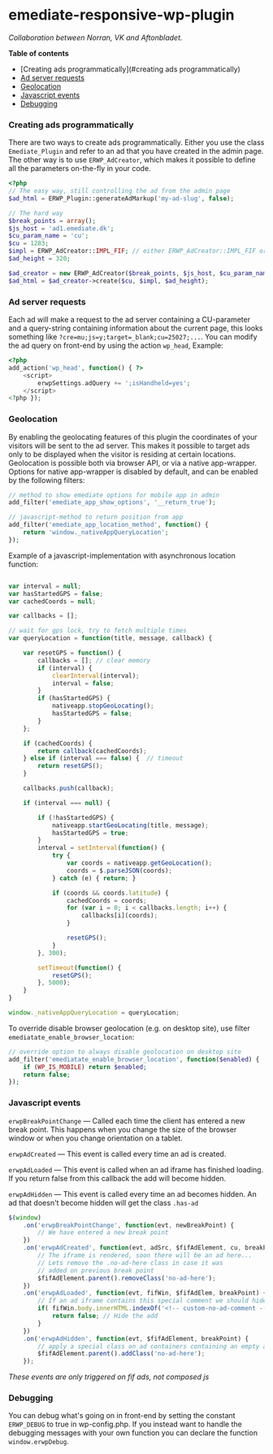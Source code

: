 emediate-responsive-wp-plugin
=============================

*Collaboration between Norran, VK and Aftonbladet.*

**Table of contents**

- [Creating ads programmatically](#creating ads programmatically)
- [Ad server requests](#ad-server-requests)
- [Geolocation](#geolocation)
- [Javascript events](#javascript-events)
- [Debugging](#debugging)


### Creating ads programmatically

There are two ways to create ads programmatically. Either you use the class `Emediate_Plugin` and refer to an ad that
you have created in the admin page. The other way is to use `ERWP_AdCreator`, which makes it possible to define all
the parameters on-the-fly in your code.

```php
<?php
// The easy way, still controlling the ad from the admin page
$ad_html = ERWP_Plugin::generateAdMarkup('my-ad-slug', false);

// The hard way
$break_points = array();
$js_host = 'ad1.emediate.dk';
$cu_param_name = 'cu';
$cu = 1283;
$impl = ERWP_AdCreator::IMPL_FIF; // either ERWP_AdCreator::IMPL_FIF or ERWP_AdCreator::IMPL_COMPOSED
$ad_height = 320;

$ad_creator = new ERWP_AdCreator($break_points, $js_host, $cu_param_name);
$ad_html = $ad_creator->create($cu, $impl, $ad_height);

```


### Ad server requests

Each ad will make a request to the ad server containing a CU-parameter and a query-string containing information
about the current page, this looks something like `?cre=mu;js=y;target=_blank;cu=25027;...`. You can modify the
ad query on front-end by using the action `wp_head`, Example:

```php
<?php
add_action('wp_head', function() { ?>
    <script>
        erwpSettings.adQuery += ';isHandheld=yes';
    </script>
<?php });
```

### Geolocation

By enabling the geolocating features of this plugin the coordinates of your visitors will be sent to the ad server. This makes it  possible to target ads only to be displayed when the visitor is residing at certain locations.
Geolocation is possible both via browser API, or via a native app-wrapper.
Options for native app-wrapper is disabled by default, and can be enabled by the
following filters:

```php
// method to show emediate options for mobile app in admin
add_filter('emediate_app_show_options', '__return_true');

// javascript-method to return position from app
add_filter('emediate_app_location_method', function() {
    return 'window._nativeAppQueryLocation';
});
```

Example of a javascript-implementation with asynchronous location function:
```js

var interval = null;
var hasStartedGPS = false;
var cachedCoords = null;

var callbacks = [];

// wait for gps lock, try to fetch multiple times
var queryLocation = function(title, message, callback) {

    var resetGPS = function() {
        callbacks = []; // clear memory
        if (interval) {
            clearInterval(interval);
            interval = false;
        }
        if (hasStartedGPS) {
            nativeapp.stopGeoLocating();
            hasStartedGPS = false;
        }
    };

    if (cachedCoords) {
        return callback(cachedCoords);
    } else if (interval === false) {  // timeout
        return resetGPS();
    }

    callbacks.push(callback);

    if (interval === null) {

        if (!hasStartedGPS) {
            nativeapp.startGeoLocating(title, message);
            hasStartedGPS = true;
        }
        interval = setInterval(function() {
            try {
                var coords = nativeapp.getGeoLocation();
                coords = $.parseJSON(coords);
            } catch (e) { return; }

            if (coords && coords.latitude) {
                cachedCoords = coords;
                for (var i = 0; i < callbacks.length; i++) {
                    callbacks[i](coords);
                }

                resetGPS();
            }
        }, 300);

        setTimeout(function() {
            resetGPS();
        }, 5000);
    }
}

window._nativeAppQueryLocation = queryLocation;
```

To override disable browser geolocation (e.g. on desktop site), use filter `emediatate_enable_browser_location`:
```php
// override option to always disable geolocation on desktop site
add_filter('emediatate_enable_browser_location', function($enabled) {
    if (WP_IS_MOBILE) return $enabled;
    return false;
});
```

### Javascript events

`erwpBreakPointChange` — Called each time the client has entered a new break point. This happens when you change
the size of the browser window or when you change orientation on a tablet.

`erwpAdCreated` — This event is called every time an ad is created.

`erwpAdLoaded` — This event is called when an ad iframe has finished loading. If you return false from this callback the add will become hidden.

`erwpAdHidden` — This event is called every time an ad becomes hidden. An ad that doesn't become hidden will get the class `.has-ad`


```js
$(window)
    .on('erwpBreakPointChange', function(evt, newBreakPoint) {
        // We have entered a new break point
    })
    .on('erwpAdCreated', function(evt, adSrc, $fifAdElement, cu, breakPoint) {
        // The iframe is rendered, soon there will be an ad here...
        // Lets remove the .no-ad-here class in case it was
        // added on previous break point
        $fifAdElement.parent().removeClass('no-ad-here');
    })
    .on('erwpAdLoaded', function(evt, fifWin, $fifAdElem, breakPoint) {
        // If an ad iframe contains this special comment we should hide the ad
        if( fifWin.body.innerHTML.indexOf('<!-- custom-no-ad-comment -->') > -1 ) {
            return false; // Hide the add
        }
    })
    .on('erwpAdHidden', function(evt, $fifAdElement, breakPoint) {
        // apply a special class on ad containers containing an empty ad
        $fifAdElement.parent().addClass('no-ad-here');
    });
```

*These events are only triggered on fif ads, not composed js*

### Debugging

You can debug what's going on in front-end by setting the constant `ERWP_DEBUG` to true in wp-config.php. If you instead want to handle the debugging messages with your own function you can declare the function `window.erwpDebug`.
